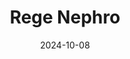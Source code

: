 ---  
layout: startup_page  
title: "Rege Nephro"  
id: "regenephro.co.jp"  
permalink: "/regenephroregenephro.co.jp10082024/"  
website: "https://www.regenephro.co.jp/en"  
funding_round: "Series B"  
funding_amount: "$15M"  
investors: "DCI Partners Co., Ltd., JIC Venture Growth Investments Co., Ltd., Nippon Venture Capital CO., Ltd., TOHOKU University Venture Partners Co., Ltd., Golden Asia Fund Ventures Ltd., Mitsui Chemicals, Inc., Global Brain Corporation, Kyoto University Innovation Capital Co., Ltd., JAFCO Group Co., Ltd., Mitsubishi UFJ Capital Co., Ltd., ASAHI KASEI CORPORATION, QB Capital, LLC"  
about: "Rege Nephro Co., Ltd. is a clinical-stage biotech company developing therapeutics and cell therapy for kidney, liver, and pancreas diseases using induced pluripotent stem cell (iPSC)-based technology from Kyoto University's CiRA. Their current focus is on RN-014 for ADPKD and RN-032 for CKD."  
markets: "Biotechnology, Pharmaceuticals, Cell Therapy, Biotechnology Research"  
hq: "Kyoto, Kyoto Prefecture, Japan"  
founded_year: "2019"  
linkedin: "https://www.linkedin.com/company/rege-nephro"  
twitter: ""  
instagram: ""  
facebook: ""  
crunchbase: "https://www.crunchbase.com/organization/rege-nephro?utm_source=linkedin&utm_medium=referral&utm_campaign=linkedin_companies&utm_content=profile_cta_anon&trk=funding_crunchbase"  
pitchbook: "https://pitchbook.com/profiles/company/464198-41"  

date_display: "08-Oct-2024"  
date: "2024-10-08"

# SEO Optimization  
meta_title: "Rege Nephro - Series B Funding ($15M)"  
meta_description: "Rege Nephro, Rege Nephro Co., Ltd. is a clinical-stage biotech company developing therapeutics and cell therapy for kidney, liver, and pancreas diseases using indu..."  
meta_keywords: "Rege Nephro, Biotechnology, Pharmaceuticals, Cell Therapy, Biotechnology Research, Series B funding"  
canonical_url: "https://startup.projectstartups.com/regenephroregenephro.co.jp10082024/"  
---